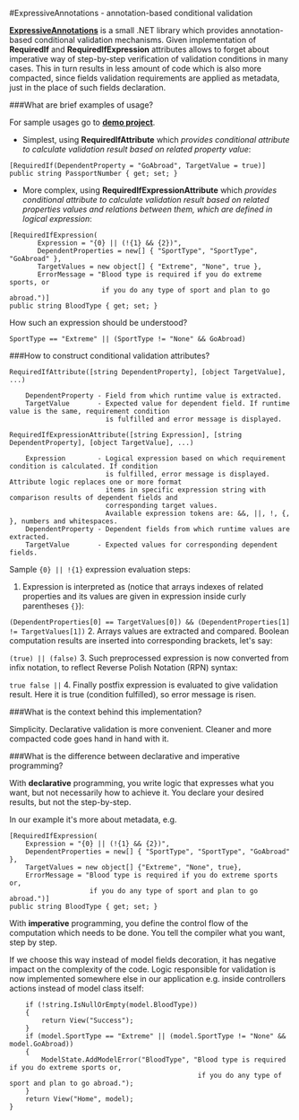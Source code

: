 #ExpressiveAnnotations - annotation-based conditional validation

[**ExpressiveAnnotations**](https://github.com/JaroslawWaliszko/ExpressiveAnnotations/tree/master/src/ExpressiveAnnotations) is a small .NET library which provides annotation-based conditional validation mechanisms. Given implementation of **RequiredIf** and **RequiredIfExpression** attributes allows to forget about imperative way of step-by-step verification of validation conditions in many cases. This in turn results in less amount of code which is also more compacted, since fields validation requirements are applied as metadata, just in the place of such fields declaration.

###What are brief examples of usage?

For sample usages go to [**demo project**](https://github.com/JaroslawWaliszko/ExpressiveAnnotations/tree/master/src/ExpressiveAnnotations.MvcWebSample).

* Simplest, using **RequiredIfAttribute** which *provides conditional attribute to calculate validation result based on related property value*:
    
 ```
[RequiredIf(DependentProperty = "GoAbroad", TargetValue = true)]
public string PassportNumber { get; set; }
```
* More complex, using **RequiredIfExpressionAttribute** which *provides conditional attribute to calculate validation result based on related properties values and relations between them, which are defined in logical expression*:

 ```
[RequiredIfExpression(
        Expression = "{0} || (!{1} && {2})",
        DependentProperties = new[] { "SportType", "SportType", "GoAbroad" },
        TargetValues = new object[] { "Extreme", "None", true },
        ErrorMessage = "Blood type is required if you do extreme sports, or 
                        if you do any type of sport and plan to go abroad.")]
public string BloodType { get; set; }
```
How such an expression should be understood?

 ```SportType == "Extreme" || (SportType != "None" && GoAbroad)```


###How to construct conditional validation attributes?

```
RequiredIfAttribute([string DependentProperty], [object TargetValue], ...)    

    DependentProperty - Field from which runtime value is extracted.    
    TargetValue       - Expected value for dependent field. If runtime value is the same, requirement condition
                        is fulfilled and error message is displayed.
```
```
RequiredIfExpressionAttribute([string Expression], [string DependentProperty], [object TargetValue], ...)

    Expression        - Logical expression based on which requirement condition is calculated. If condition 
                        is fulfilled, error message is displayed. Attribute logic replaces one or more format 
                        items in specific expression string with comparison results of dependent fields and 
                        corresponding target values.                         
                        Available expression tokens are: &&, ||, !, {, }, numbers and whitespaces.
    DependentProperty - Dependent fields from which runtime values are extracted.    
    TargetValue       - Expected values for corresponding dependent fields.
```

Sample `{0} || !{1}` expression evaluation steps:

1. Expression is interpreted as (notice that arrays indexes of related properties and its values are given in expression inside curly parentheses `{}`): 

 ```(DependentProperties[0] == TargetValues[0]) && (DependentProperties[1] != TargetValues[1])```
2. Arrays values are extracted and compared. Boolean computation results are inserted into corresponding brackets, let's say:

 ```(true) || (false)```
3. Such preprocessed expression is now converted from infix notation, to reflect Reverse Polish Notation (RPN) syntax:

 ```true false ||```
4. Finally postfix expression is evaluated to give validation result. Here it is true (condition fulfilled), so error message is risen.

###What is the context behind this implementation? 

Simplicity. Declarative validation is more convenient. Cleaner and more compacted code goes hand in hand with it.

###What is the difference between declarative and imperative programming?

With **declarative** programming, you write logic that expresses what you want, but not necessarily how to achieve it. You declare your desired results, but not the step-by-step.

In our example it's more about metadata, e.g.

```
[RequiredIfExpression(
    Expression = "{0} || (!{1} && {2})",
    DependentProperties = new[] { "SportType", "SportType", "GoAbroad" },
    TargetValues = new object[] {"Extreme", "None", true},
    ErrorMessage = "Blood type is required if you do extreme sports or, 
                    if you do any type of sport and plan to go abroad.")]
public string BloodType { get; set; }
```

With **imperative** programming, you define the control flow of the computation which needs to be done. You tell the compiler what you want, step by step.

If we choose this way instead of model fields decoration, it has negative impact on the complexity of the code. Logic responsible for validation is now implemented somewhere else in our application e.g. inside controllers actions instead of model class itself:
```
    if (!string.IsNullOrEmpty(model.BloodType))
    {
        return View("Success");
    }
    if (model.SportType == "Extreme" || (model.SportType != "None" && model.GoAbroad))
    {
        ModelState.AddModelError("BloodType", "Blood type is required if you do extreme sports or, 
                                               if you do any type of sport and plan to go abroad.");    
    }
    return View("Home", model);
}
```